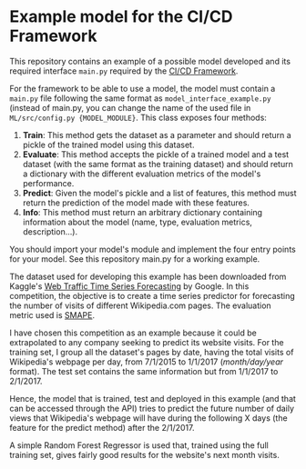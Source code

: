 # Example model for the CI/CD Framework
This repository contains an example of a possible model developed and its required interface ```main.py``` required by the [CI/CD Framework](https://github.com/Jorjatorz/CICD_framework).

For the framework to be able to use a model, the model must contain a ```main.py``` file following the same format as ```model_interface_example.py``` (instead of main.py, you can change the name of the used file in ```ML/src/config.py {MODEL_MODULE}```. This class exposes four methods:
1. **Train**: This method gets the dataset as a parameter and should return a pickle of the trained model using this dataset.
2. **Evaluate**: This method accepts the pickle of a trained model and a test dataset (with the same format as the training dataset) and should return a dictionary with the different evaluation metrics of the model's performance.
3. **Predict**: Given the model's pickle and a list of features, this method must return the prediction of the model made with these features.
4. **Info**: This method must return an arbitrary dictionary containing information about the model (name, type, evaluation metrics, description...).

You should import your model's module and implement the four entry points for your model. See this repository main.py for a working example.

The dataset used for developing this example has been downloaded from Kaggle's [Web Traffic Time Series Forecasting](https://www.kaggle.com/c/web-traffic-time-series-forecasting) by Google. In this competition, the objective is to create a time series predictor for forecasting the number of visits of different Wikipedia.com pages. The evaluation metric used is [SMAPE](https://en.wikipedia.org/wiki/Symmetric_mean_absolute_percentage_error).

I have chosen this competition as an example because it could be extrapolated to any company seeking to predict its website visits. For the training set, I group all the dataset's pages by date, having the total visits of Wikipedia's webpage per day, from 7/1/2015 to 1/1/2017 (*month/day/year* format). The test set contains the same information but from 1/1/2017 to 2/1/2017.

Hence, the model that is trained, test and deployed in this example (and that can be accessed through the API) tries to predict the future number of daily views that Wikipedia's webpage will have during the following X days (the feature for the predict method) after the 2/1/2017.

A simple Random Forest Regressor is used that, trained using the full training set, gives fairly good results for the website's next month visits.
